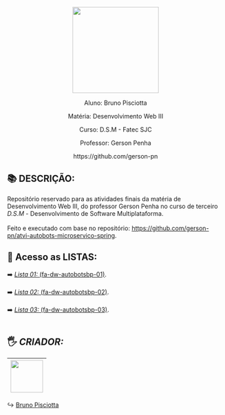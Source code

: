 <p align="center"><img src="https://github.com/bruno-pisciotta281/Index.html/blob/master/img/LOGO.PNG" width="200px;"/></p>


<p align="center">Aluno: Bruno Pisciotta</p>
<p align="center">Matéria: Desenvolvimento Web III</p>
<p align="center">Curso: D.S.M - Fatec SJC</p>
<p align="center">Professor: Gerson Penha </p> 
<p align="center">https://github.com/gerson-pn</p> 

## :books: DESCRIÇÃO: 
Repositório reservado para as atividades finais da matéria de Desenvolvimento Web III, do professor Gerson Penha no curso de terceiro *D.S.M* - Desenvolvimento de Software Multiplataforma.
<br><br>
Feito e executado com base no repositório: https://github.com/gerson-pn/atvi-autobots-microservico-spring.

## :pushpin: Acesso as LISTAS: 
:arrow_right: [*Lista 01:* (fa-dw-autobotsbp-01)](https://github.com/bruno-pisciotta281/fa-dw-autobotsbp/tree/fa-dw-autobotsbp-01). <br><br>
:arrow_right: [*Lista 02:* (fa-dw-autobotsbp-02)](https://github.com/bruno-pisciotta281/fa-dw-autobotsbp/tree/fa-dw-autobotsbp-02). <br><br>
:arrow_right: [*Lista 03:* (fa-dw-autobotsbp-03)](https://github.com/bruno-pisciotta281/fa-dw-autobotsbp/tree/fa-dw-autobotsbp-03). <br><br>


## <a name="criador">&#128400;</a> *CRIADOR:*


| [<img src="https://github.com/bruno-pisciotta281/Index.html/blob/master/img/me.jpg" width="75px;"/>](https://github.com/guilhermerodz) |
| :------------------------------------------------------------------------------------------------------------------------: |

:arrow_right_hook: [Bruno Pisciotta](https://github.com/bruno-pisciotta281)
